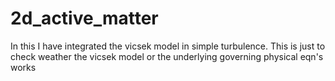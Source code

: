 # 2d_active_matter
In this I have integrated the vicsek model
in simple turbulence. This is just to check weather the 
vicsek model or the underlying governing physical eqn's works
